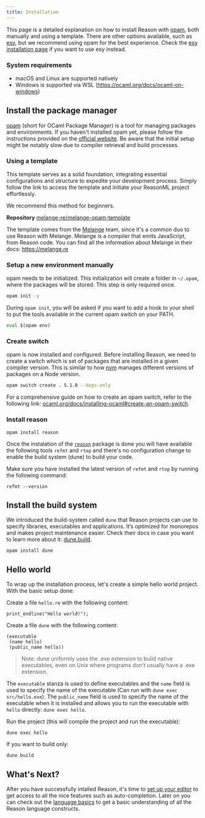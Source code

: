 ```yaml
---
title: Installation
---
```


This page is a detailed explanation on how to install Reason with [opam](https://opam.ocaml.org/), both manually and using a template. There are other options available, such as [esy](https://esy.sh), but we recommend using opam for the best experience. Check the [esy installation page](installation-esy.md) if you want to use esy instead.

### System requirements
- macOS and Linux are supported natively
- Windows is supported via WSL (https://ocaml.org/docs/ocaml-on-windows)

## Install the package manager

[opam](https://opam.ocaml.org) (short for OCaml Package Manager) is a tool for managing packages and environments. If you haven't installed opam yet, please follow the instructions provided on the [official website](https://opam.ocaml.org/doc/Install.html). Be aware that the initial setup might be notably slow due to compiler retrieval and build processes.

### Using a template

This template serves as a solid foundation, integrating essential configurations and structure to expedite your development process. Simply follow the link to access the template and initiate your ReasonML project effortlessly.

We recommend this method for beginners.

**Repository** [melange-re/melange-opam-template](https://github.com/melange-re/melange-opam-template)

The template comes from the [Melange](https://melange.re) team, since it's a common duo to use Reason with Melange.
Melange is a compiler that emits JavaScript, from Reason code. You can find all the information about Melange in their docs: https://melange.re

### Setup a new environment manually

opam needs to be initialized. This initialization will create a folder in `~/.opam`, where the packages will be stored. This step is only required once.

```bash
opam init -y
```

During `opam init`, you will be asked if you want to add a hook to your shell to put the tools available in the current opam switch on your PATH.

```bash
eval $(opam env)
```

### Create switch

opam is now installed and configured. Before installing Reason, we need to create a switch which is set of packages that are installed in a given compiler version. This is similar to how [nvm](https://github.com/nvm-sh/nvm) manages different versions of packages on a Node version.

```bash
opam switch create . 5.1.0 --deps-only
```

For a comprehensive guide on how to create an opam switch, refer to the following link: [ocaml.org/docs/installing-ocaml#create-an-opam-switch](https://ocaml.org/docs/up-and-running#3-create-an-opam-switch).

### Install reason

```
opam install reason
```

Once the instalation of the [`reason`](https://opam.ocaml.org/packages/reason) package is done you will have available the following tools `refmt` and `rtop` and there's no configuration change to enable the build system (dune) to build your code.

Make sure you have installed the latest version of `refmt` and `rtop` by running the following command:

```
refmt --version
```

## Install the build system

We introduced the build-system called `dune` that Reason projects can use to specify libraries, executables and applications. It’s optimized for monorepos and makes project maintenance easier. Check their docs in case you want to learn more about it: [dune.build](https://dune.build/).

```
opam install dune
```

## Hello world

To wrap up the installation process, let's create a simple hello world project. With the basic setup done:

Create a file `hello.re` with the following content:
```
print_endline("Hello world!");
```

Create a file `dune` with the following content:
```
(executable
 (name hello)
 (public_name hello))
```
> Note: dune uniformly uses the .exe extension to build native executables, even on Unix where programs don’t usually have a .exe extension.

The `executable` stanza is used to define executables and the `name` field is used to specify the name of the executable (Can run with `dune exec src/hello.exe`). The `public_name` field is used to specify the name of the executable when it is installed and allows you to run the executable with `hello` directly: `dune exec hello`.

Run the project (this will compile the project and run the executable):
```
dune exec hello
```
If you want to build only:

```
dune build
```

## What's Next?

After you have successfully intalled Reason, it's time to [set up your editor](editor-plugins.md) to get access to all the nice features such as auto-completion. Later on you can check out the [language basics](overview.md) to get a basic understanding of all the Reason language constructs.
